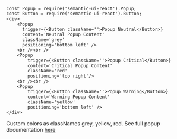     const Popup = require('semantic-ui-react').Popup;
    const Button = require('semantic-ui-react').Button;
    <div>
        <Popup
          trigger={<Button className=''>Popup Neutral</Button>}
          content='Neutral Popup Content'
          className='grey'
          positioning='bottom left' />
        <br /><br />
        <Popup
            trigger={<Button className=''>Popup Critical</Button>}
            content='Critical Popup Content'
            className='red'
            positioning='top right'/>
        <br /><br />
        <Popup
            trigger={<Button className=''>Popup Warning</Button>}
            content='Warning Popup Content'
            className='yellow'
            positioning='bottom left' />
    </div>

Custom colors as classNames grey, yellow, red.  See full popup documentation [here](http://react.semantic-ui.com/modules/popup)
